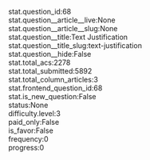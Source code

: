 stat.question_id:68  
stat.question__article__live:None  
stat.question__article__slug:None  
stat.question__title:Text Justification  
stat.question__title_slug:text-justification  
stat.question__hide:False  
stat.total_acs:2278  
stat.total_submitted:5892  
stat.total_column_articles:3  
stat.frontend_question_id:68  
stat.is_new_question:False  
status:None  
difficulty.level:3  
paid_only:False  
is_favor:False  
frequency:0  
progress:0  
